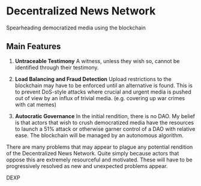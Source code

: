 # Decentralized News Network

Spearheading democratized media using the blockchain

## Main Features

 1. **Untraceable Testimony**
	 A witness, unless they wish so, cannot be identified through their testimony.

2. **Load Balancing and Fraud Detection**
      Upload restrictions to the blockchain may have to be enforced until an alternative is found. This is to prevent DoS-style attacks where crucial and urgent media is pushed out of view by an influx of trivial media. (e.g. covering up war crimes with cat memes)

3. **Autocratic Governance**
    In the initial rendition, there is no DAO. My belief is that actors that wish to crush democratized media have the resources to launch a 51% attack or otherwise garner control of a DAO with relative ease. The blockchain will be managed by an autonomous algorithm.

There are many problems that may appear to plague any potential rendition of the Decentralized News Network. Quite simply because actors that oppose this are extremely resourceful and motivated. These will have to be progressively resolved as new and unexpected problems appear.
    
DEXP
